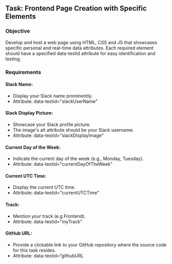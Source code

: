 ## Task: Frontend Page Creation with Specific Elements

### Objective
Develop and host a web page using HTML, CSS and JS that showcases specific personal and real-time data attributes.
Each required element should have a specified data-testid attribute for easy identification and testing.

### Requirements

#### Slack Name:
- Display your Slack name prominently.
- Attribute: data-testid="slackUserName"

#### Slack Display Picture:
- Showcase your Slack profile picture.
- The image's alt attribute should be your Slack username.
- Attribute: data-testid="slackDisplayImage"

#### Current Day of the Week:
- Indicate the current day of the week (e.g., Monday, Tuesday).
- Attribute: data-testid="currentDayOfTheWeek"

#### Current UTC Time:
- Display the current UTC time.
- Attribute: data-testid="currentUTCTime"

#### Track:
- Mention your track (e.g Frontend).
- Attribute: data-testid="myTrack"

#### GitHub URL:
- Provide a clickable link to your GitHub repository where the source code for this task resides.
- Attribute: data-testid=“githubURL
